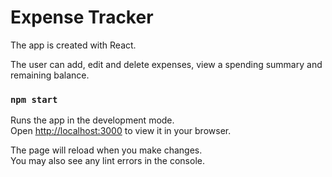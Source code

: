 # Expense Tracker

The app is created with React.

The user can add, edit and delete expenses, view a spending summary and remaining balance.

### `npm start`

Runs the app in the development mode.\
Open [http://localhost:3000](http://localhost:3000) to view it in your browser.

The page will reload when you make changes.\
You may also see any lint errors in the console.
